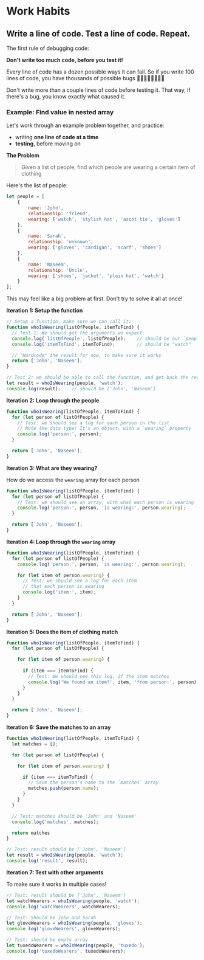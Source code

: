 # Work Habits

## Write a line of code. Test a line of code. Repeat.

The first rule of debugging code: 

**Don't write too much code, before you test it!**

Every line of code has a dozen possible ways it can fail. So if you write 100 lines of code, you have thousands of possible bugs 🐛🐛🐛🐛🐛🐛🐛🐛

Don't write more than a couple lines of code before testing it. That way, if there's a bug, you know exactly what caused it.

### Example: Find value in nested array

Let's work through an example problem together, and practice:

- writing **one line of code at a time**
- **testing**, before moving on

**The Problem**

> Given a list of people, find which people are wearing a certain item of clothing

Here's the list of people:

```js
let people = [
    {
        name: 'John',
        relationship: 'friend',
        wearing: ['watch', 'stylish hat', 'ascot tie', 'gloves']
    },
    {
        name: 'Sarah',
        relationship: 'unknown',
        wearing: ['gloves', 'cardigan', 'scarf', 'shoes']
    },
    {
        name: 'Naseem',
        relationship: 'Uncle',
        wearing: ['shoes', 'jacket', 'plain hat', 'watch']
    }
];
```

This may feel like a big problem at first. Don't try to solve it all at once!

**Iteration 1: Setup the function**

```js
// Setup a function, make sure we can call it:
function whoIsWearing(listOfPeople, itemToFind) {
  // Test 1: We should get the arguments we expect:
  console.log('listOfPeople', listOfPeople);    // should be our `people` array 
  console.log('itemToFind', itemToFind);        // should be "watch"

  // "Hardcode" the result for now, to make sure it works
  return ['John', 'Naseem'];
}

// Test 2: we should be able to call the function, and get back the return value
let result = whoIsWearing(people, 'watch');
console.log(result);    // should be ['John', 'Naseem']
```

**Iteration 2: Loop through the people**

```js
function whoIsWearing(listOfPeople, itemToFind) {
  for (let person of listOfPeople) {
    // Test: we should see a log for each person in the list
    // Note the data type! It's an object, with a `wearing` property
    console.log('person:', person);
  }

  return ['John', 'Naseem'];
}
```

**Iteration 3: What are they wearing?**

How do we access the `wearing` array for each person

```js
function whoIsWearing(listOfPeople, itemToFind) {
  for (let person of listOfPeople) {
    // Test: we should see an array, with what each person is wearing
    console.log('person:', person, 'is wearing:', person.wearing);
  }

  return ['John', 'Naseem'];
}
```

**Iteration 4: Loop through the `wearing` array**

```js
function whoIsWearing(listOfPeople, itemToFind) {
  for (let person of listOfPeople) {
    console.log('person:', person, 'is wearing:', person.wearing);

    for (let item of person.wearing) {
      // Test: we should see a log for each item 
      // that each person is wearing
      console.log('item:', item);
    }
  }

  return ['John', 'Naseem'];
}
```

**Iteration 5: Does the item of clothing match**

```js
function whoIsWearing(listOfPeople, itemToFind) {
  for (let person of listOfPeople) {

    for (let item of person.wearing) {
      
      if (item === itemToFind) {
        // Test: We should see this log, if the item matches
        console.log('We found an item!', item, 'from person:', person);
      }
    }
  }

  return ['John', 'Naseem'];
}
```

**Iteration 6: Save the matches to an array**

```js
function whoIsWearing(listOfPeople, itemToFind) {
  let matches = [];

  for (let person of listOfPeople) {

    for (let item of person.wearing) {

      if (item === itemToFind) {
        // Save the person's name to the `matches` array
        matches.push(person.name);
      }
    }
  }

  // Test: matches should be 'John' and 'Naseem' 
  console.log('matches', matches);

  return matches
}

// Test: result should be ['John', 'Naseem']
let result = whoIsWearing(people, 'watch');
console.log('result', result);
```

**Iteration 7: Test with other arguments**

To make sure it works in multiple cases!

```js
// Test: result should be ['John', 'Naseem']
let watchWearers = whoIsWearing(people, 'watch');
console.log('watchWearers', watchWearers);

// Test: Should be John and Sarah
let gloveWearers = whoIsWearing(people, 'gloves');
console.log('gloveWearers', gloveWearers);

// Test: should be empty array
let tuxedoWearers = whoIsWearing(people, 'tuxedo');
console.log('tuxedoWearers', tuxedoWearers);
```